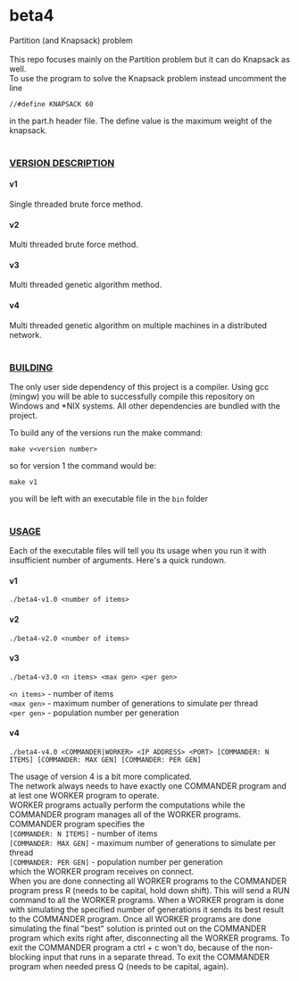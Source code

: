 # beta4
Partition (and Knapsack) problem
<br><br>
This repo focuses mainly on the Partition problem but it can do Knapsack as well.
<br>
To use the program to solve the Knapsack problem instead uncomment the line
```
//#define KNAPSACK 60
```
in the part.h header file. The define value is the maximum weight of the knapsack.
<br><br>
### <ins>VERSION DESCRIPTION</ins>
#### v1
Single threaded brute force method.
#### v2
Multi threaded brute force method.
#### v3
Multi threaded genetic algorithm method.
#### v4
Multi threaded genetic algorithm on multiple machines in a distributed network.
<br><br>
### <ins>BUILDING</ins>
The only user side dependency of this project is a compiler. Using gcc (mingw) you will be able to successfully compile this repository on Windows and *NIX systems. All other dependencies are bundled with the project.

To build any of the versions run the make command:
```
make v<version number>
```
so for version 1 the command would be:
```
make v1
```

you will be left with an executable file in the ```bin``` folder
<br><br>
### <ins>USAGE</ins>
Each of the executable files will tell you its usage when you run it with insufficient number of arguments. Here's a quick rundown.

#### v1
```
./beta4-v1.0 <number of items>
```

#### v2
```
./beta4-v2.0 <number of items>
```

#### v3
```
./beta4-v3.0 <n items> <max gen> <per gen>
```
```<n items>``` - number of items<br>
```<max gen>``` - maximum number of generations to simulate per thread<br>
```<per gen>``` - population number per generation<br>

#### v4
```
./beta4-v4.0 <COMMANDER|WORKER> <IP ADDRESS> <PORT> [COMMANDER: N ITEMS] [COMMANDER: MAX GEN] [COMMANDER: PER GEN]
```
The usage of version 4 is a bit more complicated.<br>
The network always needs to have exactly one COMMANDER program and at lest one WORKER program to operate.<br>WORKER programs actually perform the computations while the COMMANDER program manages all of the WORKER programs. COMMANDER program specifies the<br>
```[COMMANDER: N ITEMS]``` - number of items<br>
```[COMMANDER: MAX GEN]``` - maximum number of generations to simulate per thread<br>
```[COMMANDER: PER GEN]``` - population number per generation<br>
which the WORKER program receives on connect.<br>
When you are done connecting all WORKER programs to the COMMANDER program press R (needs to be capital, hold down shift). This will send a RUN command to all the WORKER programs. When a WORKER program is done with simulating the specified number of generations it sends its best result to the COMMANDER program. Once all WORKER programs are done simulating the final "best" solution is printed out on the COMMANDER program which exits right after, disconnecting all the WORKER programs. To exit the COMMANDER program a ctrl + c won't do, because of the non-blocking input that runs in a separate thread. To exit the COMMANDER program when needed press Q (needs to be capital, again).







